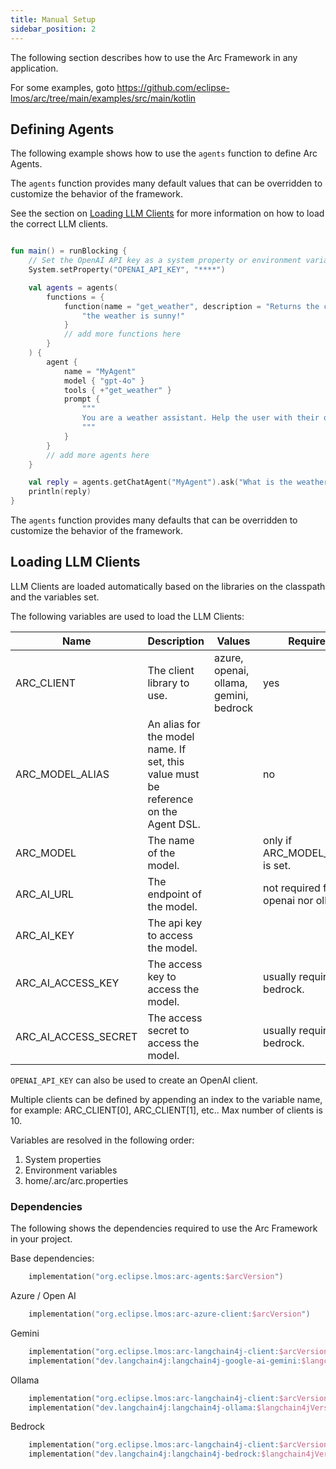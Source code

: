 ```yaml
---
title: Manual Setup
sidebar_position: 2
---
```



The following section describes how to use the Arc Framework in any application.

For some examples, goto https://github.com/eclipse-lmos/arc/tree/main/examples/src/main/kotlin

## Defining Agents

The following example shows how to use the `agents` function to define Arc Agents.

The `agents` function provides many default values that can be overridden to customize the behavior of the framework.

See the section on [Loading LLM Clients](#loading-llm-clients) for more information on how to load the correct LLM
clients.

```kotlin

fun main() = runBlocking {
    // Set the OpenAI API key as a system property or environment variable.
    System.setProperty("OPENAI_API_KEY", "****")

    val agents = agents(
        functions = {
            function(name = "get_weather", description = "Returns the current weather.") {
                "the weather is sunny!"
            }
            // add more functions here
        }
    ) {
        agent {
            name = "MyAgent"
            model { "gpt-4o" }
            tools { +"get_weather" }
            prompt {
                """
                You are a weather assistant. Help the user with their questions about the weather.
                """
            }
        }
        // add more agents here
    }

    val reply = agents.getChatAgent("MyAgent").ask("What is the weather like?").getOrNull()
    println(reply)
}

```

The `agents` function provides many defaults that can be overridden to customize the behavior of the framework.

## Loading LLM Clients

LLM Clients are loaded automatically based on the libraries on the classpath and the variables set.

The following variables are used to load the LLM Clients:

| Name                 | Description                                                                         | Values                                 | Required                            |
|----------------------|-------------------------------------------------------------------------------------|----------------------------------------|-------------------------------------|
| ARC_CLIENT           | The client library to use.                                                          | azure, openai, ollama, gemini, bedrock | yes                                 |
| ARC_MODEL_ALIAS      | An alias for the model name. If set, this value must be reference on the Agent DSL. |                                        | no                                  |
| ARC_MODEL            | The name of the model.                                                              |                                        | only if ARC_MODEL_ALIAS is set.     |
| ARC_AI_URL           | The endpoint of the model.                                                          |                                        | not required for openai nor ollama. |
| ARC_AI_KEY           | The api key to access the model.                                                    |                                        |                                     |
| ARC_AI_ACCESS_KEY    | The access key to access the model.                                                 |                                        | usually required for bedrock.       |
| ARC_AI_ACCESS_SECRET | The access secret to access the model.                                              |                                        | usually required for bedrock.       |

`OPENAI_API_KEY` can also be used to create an OpenAI client.

Multiple clients can be defined by appending an index to the variable name, for example: ARC_CLIENT[0], ARC_CLIENT[1],
etc..
Max number of clients is 10.

Variables are resolved in the following order:

1. System properties
2. Environment variables
3. home/.arc/arc.properties

### Dependencies

The following shows the dependencies required to use the Arc Framework in your project.

Base dependencies:

```kts
    implementation("org.eclipse.lmos:arc-agents:$arcVersion")
```

Azure / Open AI

```kts
    implementation("org.eclipse.lmos:arc-azure-client:$arcVersion")
```

Gemini

```kts
    implementation("org.eclipse.lmos:arc-langchain4j-client:$arcVersion")
    implementation("dev.langchain4j:langchain4j-google-ai-gemini:$langchain4jVersion")
```

Ollama

```kts
    implementation("org.eclipse.lmos:arc-langchain4j-client:$arcVersion")
    implementation("dev.langchain4j:langchain4j-ollama:$langchain4jVersion")
```

Bedrock

```kts
    implementation("org.eclipse.lmos:arc-langchain4j-client:$arcVersion")
    implementation("dev.langchain4j:langchain4j-bedrock:$langchain4jVersion")
```
